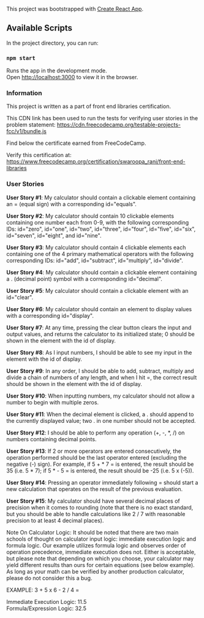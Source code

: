 This project was bootstrapped with [Create React App](https://github.com/facebook/create-react-app).

## Available Scripts

In the project directory, you can run:

### `npm start`

Runs the app in the development mode.<br>
Open [http://localhost:3000](http://localhost:3000) to view it in the browser.

### Information

This project is written as a part of front end libraries certification.

This CDN link has been used to run the tests for verifying user stories in the problem statement: https://cdn.freecodecamp.org/testable-projects-fcc/v1/bundle.js

Find below the certificate earned from FreeCodeCamp.

Verify this certification at: https://www.freecodecamp.org/certification/swaroopa_rani/front-end-libraries

### User Stories

**User Story #1**: My calculator should contain a clickable element containing an = (equal sign) with a corresponding id="equals".

**User Story #2**: My calculator should contain 10 clickable elements containing one number each from 0-9, with the following corresponding IDs: id="zero", id="one", id="two", id="three", id="four", id="five", id="six", id="seven", id="eight", and id="nine".

**User Story #3**: My calculator should contain 4 clickable elements each containing one of the 4 primary mathematical operators with the following corresponding IDs: id="add", id="subtract", id="multiply", id="divide".

**User Story #4**: My calculator should contain a clickable element containing a . (decimal point) symbol with a corresponding id="decimal".

**User Story #5**: My calculator should contain a clickable element with an id="clear".

**User Story #6**: My calculator should contain an element to display values with a corresponding id="display".

**User Story #7**: At any time, pressing the clear button clears the input and output values, and returns the calculator to its initialized state; 0 should be shown in the element with the id of display.

**User Story #8**: As I input numbers, I should be able to see my input in the element with the id of display.

**User Story #9**: In any order, I should be able to add, subtract, multiply and divide a chain of numbers of any length, and when I hit =, the correct result should be shown in the element with the id of display.

**User Story #10**: When inputting numbers, my calculator should not allow a number to begin with multiple zeros.

**User Story #11**: When the decimal element is clicked, a . should append to the currently displayed value; two . in one number should not be accepted.

**User Story #12**: I should be able to perform any operation (+, -, *, /) on numbers containing decimal points.

**User Story #13**: If 2 or more operators are entered consecutively, the operation performed should be the last operator entered (excluding the negative (-) sign). For example, if 5 + * 7 = is entered, the result should be 35 (i.e. 5 * 7); if 5 * - 5 = is entered, the result should be -25 (i.e. 5 x (-5)).

**User Story #14**: Pressing an operator immediately following = should start a new calculation that operates on the result of the previous evaluation.

**User Story #15**: My calculator should have several decimal places of precision when it comes to rounding (note that there is no exact standard, but you should be able to handle calculations like 2 / 7 with reasonable precision to at least 4 decimal places).

Note On Calculator Logic: It should be noted that there are two main schools of thought on calculator input logic: immediate execution logic and formula logic. Our example utilizes formula logic and observes order of operation precedence, immediate execution does not. Either is acceptable, but please note that depending on which you choose, your calculator may yield different results than ours for certain equations (see below example). As long as your math can be verified by another production calculator, please do not consider this a bug.

EXAMPLE: 3 + 5 x 6 - 2 / 4 =

Immediate Execution Logic: 11.5\
Formula/Expression Logic: 32.5
